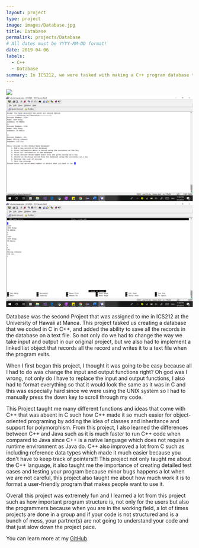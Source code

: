 ```yaml
---
layout: project
type: project
image: images/Database.jpg
title: Database
permalink: projects/Database
# All dates must be YYYY-MM-DD format!
date: 2019-04-06
labels:
  - C++
  - Database
summary: In ICS212, we were tasked with making a C++ program database that stored a person's account number, name and address.
---
```


<div class="ui small rounded images">
  <img class="ui image" src="../images/ICS212proj2.png>
  <img class="ui image" src="../images/ICS212proj2(2).png">
  <img class="ui image" src="../images/ICS212proj2(3).png">
  <img class="ui image" src="../images/ICS212proj2(4).png">
</div>

Database was the second Project that was assigned to me in ICS212 at the University of Hawaii at Manoa. This project tasked us creating a database that we coded in C in C++, and added the ability to save all the records in the database on a text file. So not only do we had to change the way we take input and output in our original project, but we also had to implement a linked list object that records all the record and writes it to a text file when the program exits.

When I first began this project, I thought it was going to be easy because all I had to do was change the input and output functions right? Oh god was I wrong, not only do I have to replace the input and output functions, I also had to format everything so that it would look the same as it was in C and this was especially hard since we were using the UNIX system so I had to manually press the down key to scroll through my code.

This Project taught me many different functions and ideas that come with C++ that was absent in C such how C++ made it so much easier for object-oriented programing by adding the idea of classes and inheritance and support for polymorphism. From this project, I also learned the differences between C++ and Java such as it is much faster to run C++ code when compared to Java since C++ is a native language which does not require a runtime environment as Java do. C++ also improved a lot from C such as including reference data types which made it much easier because you don't have to keep track of pointers!!! This project not only taught me about the C++ language, it also taught me the importance of creating detailed test cases and testing your program because minor bugs happens a lot when we are not careful, this project also taught me about how much work it is to format a user-friendly program that makes people want to use it.

Overall this project was extremely fun and I learned a lot from this project such as how important program structure is, not only for the users but also the programmers because when you are in the working field, a lot of times projects are done in a group and if your code is not structured and is a bunch of mess, your partner(s) are not going to understand your code and that just slow down the project pace. 

You can learn more at my [GitHub](https://github.com/jeff-yc-wong/ICS212/tree/master/Project2).



